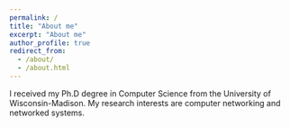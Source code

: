 ```yaml
---
permalink: /
title: "About me"
excerpt: "About me"
author_profile: true
redirect_from: 
  - /about/
  - /about.html
--- 
```


I received my Ph.D degree in Computer Science from the University of Wisconsin-Madison. My research interests are computer networking and networked systems.
